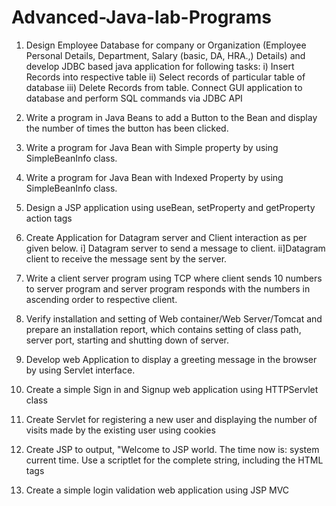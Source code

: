 # Advanced-Java-lab-Programs
1. Design Employee Database for company or Organization (Employee Personal Details, 
Department, Salary (basic, DA, HRA.,) Details) and develop JDBC based java application for 
following tasks: 
i) Insert Records into respective table 
ii) Select records of particular table of database 
iii) Delete Records from table. 
Connect GUI application to database and perform SQL commands via JDBC API 

2. Write a program in Java Beans to add a Button to the Bean and display the number of times the 
button has been clicked. 

3. Write a program for Java Bean with Simple property by using SimpleBeanInfo class. 

4. Write a program for Java Bean with Indexed Property by using SimpleBeanInfo class. 

5. Design a JSP application using useBean, setProperty and getProperty action tags 

6. Create Application for Datagram server and Client interaction as per given below. 
i] Datagram server to send a message to client. 
ii]Datagram client to receive the message sent by the server. 

7. Write a client server program using TCP where client sends 10 numbers to server program and 
server program responds with the numbers in ascending order to respective client. 

8. Verify installation and setting of Web container/Web Server/Tomcat and prepare an installation 
report, which contains setting of class path, server port, starting and shutting down of server. 

9. Develop web Application to display a greeting message in the browser by using Servlet 
interface. 

10. Create a simple Sign in and Signup web application using HTTPServlet class 

11. Create Servlet for registering a new user and displaying the number of visits made by the 
existing user using cookies 

12. Create JSP to output, "Welcome to JSP world. The time now is: system current time. Use a 
scriptlet for the complete string, including the HTML tags 

13. Create a simple login validation web application using JSP MVC
